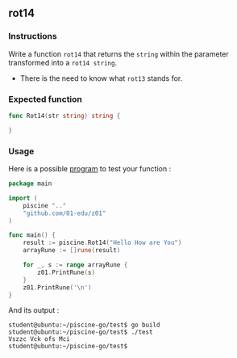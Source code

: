 ## rot14

### Instructions

Write a function `rot14` that returns the `string` within the parameter transformed into a `rot14 string`.

-   There is the need to know what `rot13` stands for.

### Expected function

```go
func Rot14(str string) string {

}
```

### Usage

Here is a possible [program](TODO-LINK) to test your function :

```go
package main

import (
	piscine ".."
	"github.com/01-edu/z01"
)

func main() {
	result := piscine.Rot14("Hello How are You")
	arrayRune := []rune(result)

	for _, s := range arrayRune {
		z01.PrintRune(s)
	}
	z01.PrintRune('\n')
}
```

And its output :

```console
student@ubuntu:~/piscine-go/test$ go build
student@ubuntu:~/piscine-go/test$ ./test
Vszzc Vck ofs Mci
student@ubuntu:~/piscine-go/test$
```
